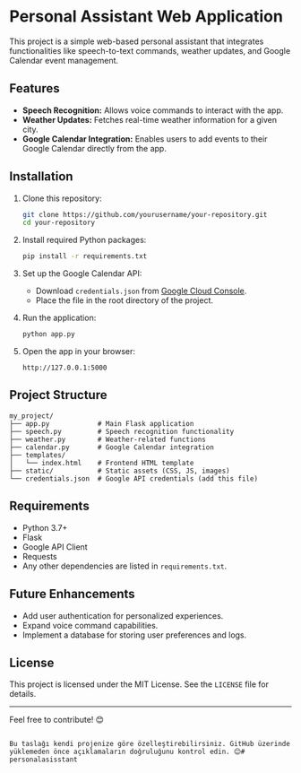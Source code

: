 
# Personal Assistant Web Application

This project is a simple web-based personal assistant that integrates functionalities like speech-to-text commands, weather updates, and Google Calendar event management.

## Features
- **Speech Recognition:** Allows voice commands to interact with the app.
- **Weather Updates:** Fetches real-time weather information for a given city.
- **Google Calendar Integration:** Enables users to add events to their Google Calendar directly from the app.

## Installation

1. Clone this repository:
   ```bash
   git clone https://github.com/yourusername/your-repository.git
   cd your-repository
   ```

2. Install required Python packages:
   ```bash
   pip install -r requirements.txt
   ```

3. Set up the Google Calendar API:
   - Download `credentials.json` from [Google Cloud Console](https://console.cloud.google.com/).
   - Place the file in the root directory of the project.

4. Run the application:
   ```bash
   python app.py
   ```

5. Open the app in your browser:
   ```
   http://127.0.0.1:5000
   ```

## Project Structure
```
my_project/
├── app.py            # Main Flask application
├── speech.py         # Speech recognition functionality
├── weather.py        # Weather-related functions
├── calendar.py       # Google Calendar integration
├── templates/
│   └── index.html    # Frontend HTML template
├── static/           # Static assets (CSS, JS, images)
└── credentials.json  # Google API credentials (add this file)
```

## Requirements
- Python 3.7+
- Flask
- Google API Client
- Requests
- Any other dependencies are listed in `requirements.txt`.

## Future Enhancements
- Add user authentication for personalized experiences.
- Expand voice command capabilities.
- Implement a database for storing user preferences and logs.

## License
This project is licensed under the MIT License. See the `LICENSE` file for details.

---

Feel free to contribute! 😊
``` 

Bu taslağı kendi projenize göre özelleştirebilirsiniz. GitHub üzerinde yüklemeden önce açıklamaların doğruluğunu kontrol edin. 😊#   p e r s o n a l a s i s s t a n t 
 
 
